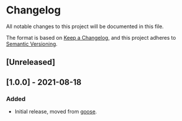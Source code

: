 # Changelog
All notable changes to this project will be documented in this file.

The format is based on [Keep a Changelog](https://keepachangelog.com/en/1.0.0/),
and this project adheres to [Semantic Versioning](https://semver.org/spec/v2.0.0.html).

## [Unreleased]

## [1.0.0] - 2021-08-18
### Added
- Initial release, moved from [goose](https://github.com/Shopify/goose/tree/5a8aa466be4d0ce669ac4e33d36dc18cf4d9b27f/sharedstore).

